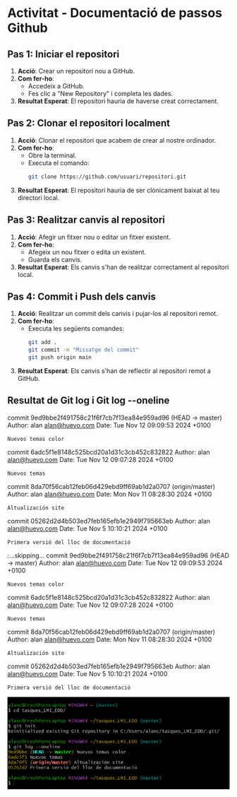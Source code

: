 # Activitat - Documentació de passos Github

## Pas 1: Iniciar el repositori
1. **Acció**: Crear un repositori nou a GitHub.
2. **Com fer-ho**:
   - Accedeix a GitHub.
   - Fes clic a "New Repository" i completa les dades.
3. **Resultat Esperat**: El repositori hauria de haverse creat correctament.

## Pas 2: Clonar el repositori localment
1. **Acció**: Clonar el repositori que acabem de crear al nostre ordinador.
2. **Com fer-ho**:
   - Obre la terminal.
   - Executa el comando:
     ```bash
     git clone https://github.com/usuari/repositori.git
     ```
3. **Resultat Esperat**: El repositori hauria de ser clònicament baixat al teu directori local.

## Pas 3: Realitzar canvis al repositori
1. **Acció**: Afegir un fitxer nou o editar un fitxer existent.
2. **Com fer-ho**:
   - Afegeix un nou fitxer o edita un existent.
   - Guarda els canvis.
3. **Resultat Esperat**: Els canvis s'han de realitzar correctament al repositori local.

## Pas 4: Commit i Push dels canvis
1. **Acció**: Realitzar un commit dels canvis i pujar-los al repositori remot.
2. **Com fer-ho**:
   - Executa les següents comandes:
     ```bash
     git add .
     git commit -m "Missatge del commit"
     git push origin main
     ```
3. **Resultat Esperat**: Els canvis s'han de reflectir al repositori remot a GitHub.

## Resultat de Git log i Git log --oneline

commit 9ed9bbe2f491758c21f6f7cb7f13ea84e959ad96 (HEAD -> master)
Author: alan <alan@huevo.com>
Date:   Tue Nov 12 09:09:53 2024 +0100

    Nuevos temas color

commit 6adc5f1e8148c525bcd20a1d31c3cb452c832822
Author: alan <alan@huevo.com>
Date:   Tue Nov 12 09:07:28 2024 +0100

    Nuevos temas

commit 8da70f56cab12feb06d429ebd9ff69ab1d2a0707 (origin/master)
Author: alan <alan@huevo.com>
Date:   Mon Nov 11 08:28:30 2024 +0100

    Altualización site

commit 05262d2d4b503ed7feb165efb1e2949f795663eb
Author: alan <alan@huevo.com>
Date:   Tue Nov 5 10:10:21 2024 +0100

    Primera versió del lloc de documentació
:...skipping...
commit 9ed9bbe2f491758c21f6f7cb7f13ea84e959ad96 (HEAD -> master)
Author: alan <alan@huevo.com>
Date:   Tue Nov 12 09:09:53 2024 +0100

    Nuevos temas color

commit 6adc5f1e8148c525bcd20a1d31c3cb452c832822
Author: alan <alan@huevo.com>
Date:   Tue Nov 12 09:07:28 2024 +0100

    Nuevos temas

commit 8da70f56cab12feb06d429ebd9ff69ab1d2a0707 (origin/master)
Author: alan <alan@huevo.com>
Date:   Mon Nov 11 08:28:30 2024 +0100

    Altualización site

commit 05262d2d4b503ed7feb165efb1e2949f795663eb
Author: alan <alan@huevo.com>
Date:   Tue Nov 5 10:10:21 2024 +0100

    Primera versió del lloc de documentació

![alt text](imgs/Captura%20de%20pantalla%202024-12-08%20114345.png)



